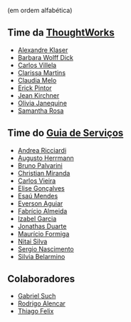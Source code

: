 (em ordem alfabética)

Time da [ThoughtWorks](http://thoughtworks.com)
----

* [Alexandre Klaser](mailto:aklaser@thoughtworks.com)
* [Barbara Wolff Dick](mailto:bdick@thoughtworks.com)
* [Carlos Villela](mailto:cvillela@thoughtworks.com)
* [Clarissa Martins](mailto:cmartins@thoughtworks.com)
* [Claudia Melo](mailto:cmelo@thoughtworks.com)
* [Erick Pintor](mailto:epintor@thoughtworks.com)
* [Jean Kirchner](mailto:jkirchne@thoughtworks.com)
* [Olivia Janequine](mailto:oliviaj@thoughtworks.com)
* [Samantha Rosa](mailto:srosa@thoughtworks.com)

Time do [Guia de Serviços](http://www.servicos.gov.br)
----

* [Andrea Ricciardi](mailto:andrea.ricciardi@planejamento.gov.br)
* [Augusto Herrmann](mailto:augusto.herrmann@planejamento.gov.br)
* [Bruno Palvarini](mailto:bruno.palvarini@planejamento.gov.br)
* [Christian Miranda](mailto:christian.miranda@planejamento.gov.br)
* [Carlos Vieira](mailto:edu.carlos.vieira@gmail.com)
* [Elise Gonçalves](mailto:elise.goncalves@planejamento.gov.br)
* [Esaú Mendes](mailto:esau.mendes@planejamento.gov.br)
* [Everson Aguiar](mailto:everson.aguiar@planejamento.gov.br)
* [Fabrício Almeida](mailto:fabricio.fontenele@planejamento.gov.br)
* [Izabel Garcia](mailto:izabel.garcia@planejamento.gov.br)
* [Jonathas Duarte](mailto:jonathas.duarte@inss.gov.br)
* [Maurício Formiga](mailto:mauricio.formiga@planejamento.gov.br)
* [Nitai Silva](mailto:nitai.silva@planejamento.gov.br)
* [Sergio Nascimento](mailto:sergio.nascimento@sdh.gov.br)
* [Silvia Belarmino](mailto:silvia.belarmino@planejamento.gov.br)

Colaboradores
----

* [Gabriel Such](mailto:gabrielsuch@gmail.com)
* [Rodrigo Alencar](mailto:ralencar@thoughtworks.com)
* [Thiago Felix](mailto:tfelix@thoughtworks.com)
